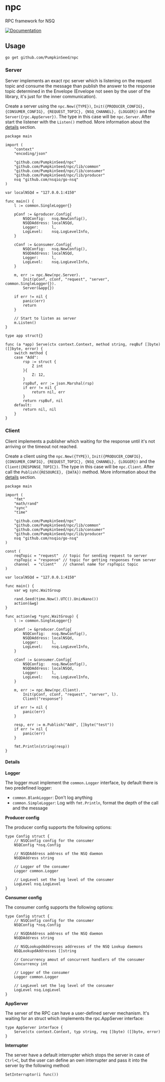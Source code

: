 # npc
RPC framework for NSQ

[![Documentation](https://godoc.org/github.com/PumpkinSeed/npc?status.svg)](https://godoc.org/github.com/PumpkinSeed/npc) 

## Usage

```
go get github.com/PumpkinSeed/npc
```

### Server

Server implements an exact rpc server which is listening on the request topic and consume the message than publish the answer to the response topic determined in the Envelope (Envelope not seen by the user of the library, it's just for the inner communication).

Create a server using the `npc.New({TYPE})`, `Init({PRODUCER_CONFIG}, {CONSUMER_CONFIG}, {REQUEST_TOPIC}, {NSQ_CHANNEL}, {LOGGER})` and the `Server({rpc.AppServer})`. The type in this case will be `npc.Server`. After start the listener with the `Listen()` method. More information about the [details](Details) section.

```
package main

import (
	"context"
	"encoding/json"

	"github.com/PumpkinSeed/npc"
	"github.com/PumpkinSeed/npc/lib/common"
	"github.com/PumpkinSeed/npc/lib/consumer"
	"github.com/PumpkinSeed/npc/lib/producer"
	nsq "github.com/nsqio/go-nsq"
)

var localNSQd = "127.0.0.1:4150"

func main() {
	l := common.SingleLogger{}

	pConf := &producer.Config{
		NSQConfig:   nsq.NewConfig(),
		NSQDAddress: localNSQd,
		Logger:      l,
		LogLevel:    nsq.LogLevelInfo,
	}

	cConf := &consumer.Config{
		NSQConfig:   nsq.NewConfig(),
		NSQDAddress: localNSQd,
		Logger:      l,
		LogLevel:    nsq.LogLevelInfo,
	}

	m, err := npc.New(npc.Server).
		Init(pConf, cConf, "request", "server", common.SingleLogger{}).
		Server(&app{})

	if err != nil {
		panic(err)
		return
	}

	// Start to listen as server
	m.Listen()
}

type app struct{}

func (a *app) Serve(ctx context.Context, method string, reqBuf []byte) ([]byte, error) {
	switch method {
	case "Add":
		rsp := struct {
			Z int
		}{
			Z: 12,
		}
		rspBuf, err := json.Marshal(rsp)
		if err != nil {
			return nil, err
		}
		return rspBuf, nil
	default:
		return nil, nil
	}
}
```

### Client

Client implements a publisher which waiting for the response until it's not arriving or the timeout not reached. 

Create a client using the `npc.New({TYPE})`, `Init({PRODUCER_CONFIG}, {CONSUMER_CONFIG}, {REQUEST_TOPIC}, {NSQ_CHANNEL}, {LOGGER})` and the `Client({RESPONSE_TOPIC})`. The type in this case will be `npc.Client`. After call the `Publish({RESOURCE}, {DATA})` method. More information about the [details](Details) section.

```
package main

import (
	"fmt"
	"math/rand"
	"sync"
	"time"

	"github.com/PumpkinSeed/npc"
	"github.com/PumpkinSeed/npc/lib/common"
	"github.com/PumpkinSeed/npc/lib/consumer"
	"github.com/PumpkinSeed/npc/lib/producer"
	nsq "github.com/nsqio/go-nsq"
)

const (
	reqTopic = "request"  // topic for sending request to server
	rspTopic = "response" // topic for getting responses from server
	channel  = "client"   // channel name for rspTopic topic
)

var localNSQd = "127.0.0.1:4150"

func main() {
	var wg sync.WaitGroup

	rand.Seed(time.Now().UTC().UnixNano())
	action(&wg)
}

func action(wg *sync.WaitGroup) {
	l := common.SingleLogger{}

	pConf := &producer.Config{
		NSQConfig:   nsq.NewConfig(),
		NSQDAddress: localNSQd,
		Logger:      l,
		LogLevel:    nsq.LogLevelInfo,
	}

	cConf := &consumer.Config{
		NSQConfig:   nsq.NewConfig(),
		NSQDAddress: localNSQd,
		Logger:      l,
		LogLevel:    nsq.LogLevelInfo,
	}

	m, err := npc.New(npc.Client).
		Init(pConf, cConf, "request", "server", l).
		Client("response")

	if err != nil {
		panic(err)
	}

	resp, err := m.Publish("Add", []byte("test"))
	if err != nil {
		panic(err)
	}

	fmt.Println(string(resp))
}
```

#### Details

**Logger**

The logger must implement the `common.Logger` interface, by default there is two predefined logger:

- `common.BlankLogger`: Don't log anything
- `common.SimpleLogger`: Log with `fmt.Println`, format the depth of the call and the message

**Producer config**

The producer config supports the following options:

```
type Config struct {
	// NSQConfig config for the consumer
	NSQConfig *nsq.Config

	// NSQDAddress address of the NSQ daemon
	NSQDAddress string

	// Logger of the consumer
	Logger common.Logger

	// LogLevel set the log level of the consumer
	LogLevel nsq.LogLevel
}
```

**Consumer config**

The consumer config supports the following options:

```
type Config struct {
	// NSQConfig config for the consumer
	NSQConfig *nsq.Config

	// NSQDAddress address of the NSQ daemon
	NSQDAddress string

	// NSQLookupdAddresses addresses of the NSQ Lookup daemons
	NSQLookupdAddresses []string

	// Concurrency amout of concurrent handlers of the consumer
	Concurrency int

	// Logger of the consumer
	Logger common.Logger

	// LogLevel set the log level of the consumer
	LogLevel nsq.LogLevel
}
```

**AppServer**

The server of the RPC can have a user-defined server mechanism. It's waiting for an struct which implements the rpc.AppServer interface:

```
type AppServer interface {
	Serve(ctx context.Context, typ string, req []byte) ([]byte, error)
}
```

**Interrupter**

The server have a default interrupter which stops the server in case of `Ctrl+C`, but the user can define an own interrupter and pass it into the server by the following method:

```
SetInterruptor(i func())
```